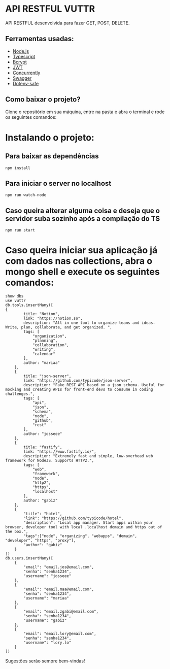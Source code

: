 # API RESTFUL VUTTR
API RESTFUL desenvolvida para fazer GET, POST, DELETE.


## Ferramentas usadas:
- [Node.js](https://nodejs.org/en/)
- [Typescript](https://www.typescriptlang.org/)
- [Bcrypt](https://www.npmjs.com/package/bcrypt)
- [JWT](https://www.npmjs.com/package/jsonwebtoken)
- [Concurrently](https://www.npmjs.com/package/concurrently)
- [Swagger](https://swagger.io/)
- [Dotenv-safe](https://www.npmjs.com/package/dotenv-safe)

## Como baixar o projeto?

Clone o repositório em sua máquina, entre na pasta e abra o terminal e rode os seguintes comandos:

# Instalando o projeto:

## Para baixar as dependências 
```
npm install
```

## Para iniciar o server no localhost
```
npm run watch-node
```

## Caso queira alterar alguma coisa e deseja que o servidor suba sozinho após a compilação do TS
```
npm run start
```

# Caso queira iniciar sua aplicação já com dados nas collections, abra o mongo shell e execute os seguintes comandos:
```
show dbs
use vuttr
db.tools.insertMany([
{
        title: "Notion",
        link: "https://notion.so",
        description: "All in one tool to organize teams and ideas. Write, plan, collaborate, and get organized. ",
        tags: [
            "organization",
            "planning",
            "collaboration",
            "writing",
            "calendar"
        ],
        author: "mariaa"
    },
    {
        title: "json-server",
        link: "https://github.com/typicode/json-server",
        description: "Fake REST API based on a json schema. Useful for mocking and creating APIs for front-end devs to consume in coding challenges.",
        tags: [
            "api",
            "json",
            "schema",
            "node",
            "github",
            "rest"
        ],
        author: "josseee"
    },
    {
        title: "fastify",
        link: "https://www.fastify.io/",
        description: "Extremely fast and simple, low-overhead web framework for NodeJS. Supports HTTP2.",
        tags: [
            "web",
            "framework",
            "node",
            "http2",
            "https",
            "localhost"
        ],
        author: "gabiz"
    },
    {
        "title": "hotel",
        "link": "https://github.com/typicode/hotel",
        "description": "Local app manager. Start apps within your browser, developer tool with local .localhost domain and https out of the box.",
        "tags":["node", "organizing", "webapps", "domain", "developer", "https", "proxy"],
        "author": "gabiz"
    }
])
db.users.insertMany([
    {
        "email": "email.jos@email.com",
        "senha": "senha1234",
        "username": "josseee"
    },
    {
        "email": "email.maa@email.com",
        "senha": "senha1234",
        "username": "mariaa"
    },
    {
        "email": "email.zgabi@email.com",
        "senha": "senha1234",
        "username": "gabiz"
    },
    {
        "email": "email.lory@email.com",
        "senha": "senha1234",
        "username": "lory.lo"
    }
])
```

Sugestões serão sempre bem-vindas!
